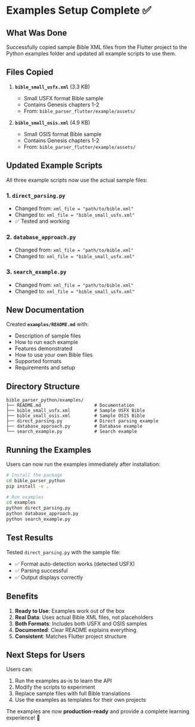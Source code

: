 # Examples Setup Complete ✅

## What Was Done

Successfully copied sample Bible XML files from the Flutter project to the Python examples folder and updated all example scripts to use them.

## Files Copied

1. **`bible_small_usfx.xml`** (3.3 KB)
   - Small USFX format Bible sample
   - Contains Genesis chapters 1-2
   - From: `bible_parser_flutter/example/assets/`

2. **`bible_small_osis.xml`** (4.9 KB)
   - Small OSIS format Bible sample
   - Contains Genesis chapters 1-2
   - From: `bible_parser_flutter/example/assets/`

## Updated Example Scripts

All three example scripts now use the actual sample files:

### 1. `direct_parsing.py`
- Changed from: `xml_file = "path/to/bible.xml"`
- Changed to: `xml_file = "bible_small_usfx.xml"`
- ✅ Tested and working

### 2. `database_approach.py`
- Changed from: `xml_file = "path/to/bible.xml"`
- Changed to: `xml_file = "bible_small_usfx.xml"`

### 3. `search_example.py`
- Changed from: `xml_file = "path/to/bible.xml"`
- Changed to: `xml_file = "bible_small_usfx.xml"`

## New Documentation

Created **`examples/README.md`** with:
- Description of sample files
- How to run each example
- Features demonstrated
- How to use your own Bible files
- Supported formats
- Requirements and setup

## Directory Structure

```
bible_parser_python/examples/
├── README.md                    # Documentation
├── bible_small_usfx.xml         # Sample USFX Bible
├── bible_small_osis.xml         # Sample OSIS Bible
├── direct_parsing.py            # Direct parsing example
├── database_approach.py         # Database example
└── search_example.py            # Search example
```

## Running the Examples

Users can now run the examples immediately after installation:

```bash
# Install the package
cd bible_parser_python
pip install -e .

# Run examples
cd examples
python direct_parsing.py
python database_approach.py
python search_example.py
```

## Test Results

Tested `direct_parsing.py` with the sample file:
- ✅ Format auto-detection works (detected USFX)
- ✅ Parsing successful
- ✅ Output displays correctly

## Benefits

1. **Ready to Use**: Examples work out of the box
2. **Real Data**: Uses actual Bible XML files, not placeholders
3. **Both Formats**: Includes both USFX and OSIS samples
4. **Documented**: Clear README explains everything
5. **Consistent**: Matches Flutter project structure

## Next Steps for Users

Users can:
1. Run the examples as-is to learn the API
2. Modify the scripts to experiment
3. Replace sample files with full Bible translations
4. Use the examples as templates for their own projects

The examples are now **production-ready** and provide a complete learning experience! 🎉
